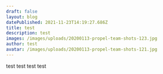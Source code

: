 ```yaml
---
draft: false
layout: blog
datePublished: 2021-11-23T14:19:27.686Z
title: test
description: test
images: /images/uploads/20200113-propel-team-shots-123.jpg
author: test
avatar: /images/uploads/20200113-propel-team-shots-121.jpg
---
```

test
test
test
test